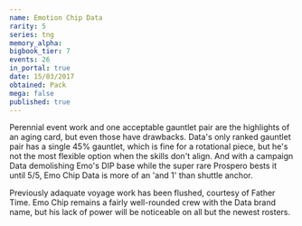 ```yaml
---
name: Emotion Chip Data
rarity: 5
series: tng
memory_alpha:
bigbook_tier: 7
events: 26
in_portal: true
date: 15/03/2017
obtained: Pack
mega: false
published: true
---
```


Perennial event work and one acceptable gauntlet pair are the highlights of an aging card, but even those have drawbacks. Data's only ranked gauntlet pair has a single 45% gauntlet, which is fine for a rotational piece, but he's not the most flexible option when the skills don't align. And with a campaign Data demolishing Emo's DIP base while the super rare Prospero bests it until 5/5, Emo Chip Data is more of an 'and 1' than shuttle anchor.

Previously adaquate voyage work has been flushed, courtesy of Father Time. Emo Chip remains a fairly well-rounded crew with the Data brand name, but his lack of power will be noticeable on all but the newest rosters.

